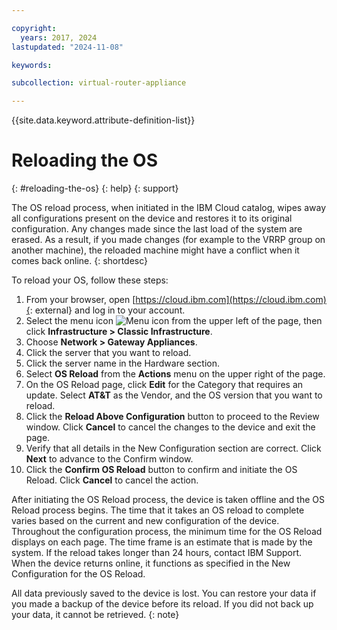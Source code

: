```yaml
---

copyright:
  years: 2017, 2024
lastupdated: "2024-11-08"

keywords: 

subcollection: virtual-router-appliance

---
```


{{site.data.keyword.attribute-definition-list}}

# Reloading the OS
{: #reloading-the-os}
{: help}
{: support}

The OS reload process, when initiated in the IBM Cloud catalog, wipes away all configurations present on the device and restores it to its original configuration. Any changes made since the last load of the system are erased. As a result, if you made changes (for example to the VRRP group on another machine), the reloaded machine might have a conflict when it comes back online.
{: shortdesc}

To reload your OS, follow these steps:

1. From your browser, open [https://cloud.ibm.com](https://cloud.ibm.com){: external} and log in to your account.
2. Select the menu icon ![Menu icon](../../icons/icon_hamburger.svg) from the upper left of the page, then click **Infrastructure > Classic Infrastructure**.
3. Choose **Network > Gateway Appliances**.
4. Click the server that you want to reload.
5. Click the server name in the Hardware section.
6. Select **OS Reload** from the **Actions** menu on the upper right of the page.
7. On the <wintitle>OS Reload page</wintitle>, click **Edit** for the Category that requires an update. Select **AT&T** as the Vendor, and the OS version that you want to reload.
8. Click the **Reload Above Configuration** button to proceed to the Review window. Click **Cancel** to cancel the changes to the device and exit the page.
9. Verify that all details in the New Configuration section are correct. Click **Next** to advance to the Confirm window.
10. Click the **Confirm OS Reload** button to confirm and initiate the OS Reload. Click **Cancel** to cancel the action.

After initiating the OS Reload process, the device is taken offline and the OS Reload process begins. The time that it takes an OS reload to complete varies based on the current and new configuration of the device. Throughout the configuration process, the minimum time for the OS Reload displays on each page. The time frame is an estimate that is made by the system. If the reload takes longer than 24 hours, contact IBM Support. When the device returns online, it functions as specified in the New Configuration for the OS Reload.

All data previously saved to the device is lost. You can restore your data if you made a backup of the device before its reload. If you did not back up your data, it cannot be retrieved.
{: note}
